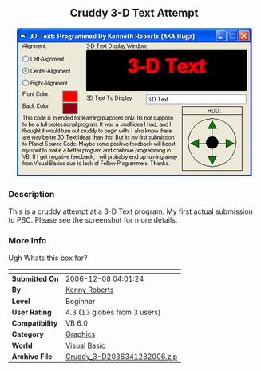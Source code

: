 ﻿<div align="center">

## Cruddy 3\-D Text Attempt

<img src="PIC200612857279097.jpg">
</div>

### Description

This is a cruddy attempt at a 3-D Text program. My first actual submission to PSC. Please see the screenshot for more details.
 
### More Info
 
Ugh Whats this box for?


<span>             |<span>
---                |---
**Submitted On**   |2006-12-08 04:01:24
**By**             |[Kenny Roberts](https://github.com/Planet-Source-Code/PSCIndex/blob/master/ByAuthor/kenny-roberts.md)
**Level**          |Beginner
**User Rating**    |4.3 (13 globes from 3 users)
**Compatibility**  |VB 6\.0
**Category**       |[Graphics](https://github.com/Planet-Source-Code/PSCIndex/blob/master/ByCategory/graphics__1-46.md)
**World**          |[Visual Basic](https://github.com/Planet-Source-Code/PSCIndex/blob/master/ByWorld/visual-basic.md)
**Archive File**   |[Cruddy\_3\-D2036341282006\.zip](https://github.com/Planet-Source-Code/kenny-roberts-cruddy-3-d-text-attempt__1-67297/archive/master.zip)








